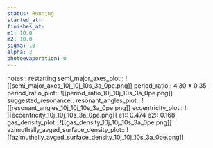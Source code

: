 ```yaml
---
status: Running
started_at:
finishes_at:
m1: 10.0
m2: 10.0
sigma: 10
alpha: 3
photoevaporation: 0
---
```


notes:: restarting
semi_major_axes_plot:: ![[semi_major_axes_10j_10j_10s_3a_0pe.png]]
period_ratio:: 4.30 ± 0.35
period_ratio_plot:: ![[period_ratio_10j_10j_10s_3a_0pe.png]]
suggested_resonance:: 
resonant_angles_plot:: ![[resonant_angles_10j_10j_10s_3a_0pe.png]]
eccentricity_plot:: ![[eccentricity_10j_10j_10s_3a_0pe.png]]
e1:: 0.474
e2:: 0.168
gas_density_plot:: ![[gas_density_10j_10j_10s_3a_0pe.png]]
azimuthally_avged_surface_density_plot:: ![[azimuthally_avged_surface_density_10j_10j_10s_3a_0pe.png]]
